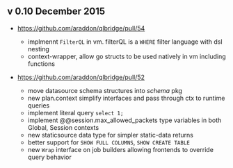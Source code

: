 

## v 0.10  December 2015

* https://github.com/araddon/qlbridge/pull/54
  - implmennt `FilterQL` in vm.  filterQL is a `WHERE` filter language with dsl nesting
  - context-wrapper, allow go structs to be used natively in vm including functions

* https://github.com/araddon/qlbridge/pull/52
  - move datasource schema structures into *schema* pkg
  - new plan.context simplify interfaces and pass through ctx to runtime queries
  - implement literal query `select 1;`
  - implement @@session.max_allowed_packets type variables in both Global, Session contexts
  - new staticsource data type for simpler static-data returns
  - better support for `SHOW FULL COLUMNS`, `SHOW CREATE TABLE` 
  - new `Wrap` interface on job builders allowing frontends to override query behavior

